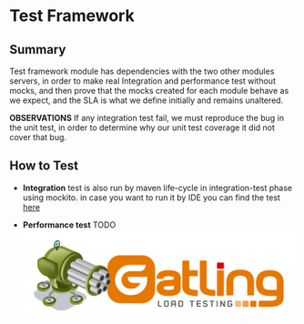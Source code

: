 # Test Framework

## Summary 

Test framework module has dependencies with the two other modules servers, in order to make real 
Integration and performance test without mocks, and then prove that the mocks created for each module 
behave as we expect, and the SLA is what we define initially and remains unaltered.

**OBSERVATIONS**
If any integration test fail, we must reproduce the bug in the unit test, in order to determine why our
 unit test coverage it did not cover that bug.

## How to Test

* **Integration** test is also run by maven life-cycle in integration-test phase using mockito.
in case you want to run it by IDE you can find the test [here](src/test/scala/com/politrons/it/PrimeNumberPlatformSpec.scala)

* **Performance test** TODO
![My image](../img/gatling.png)